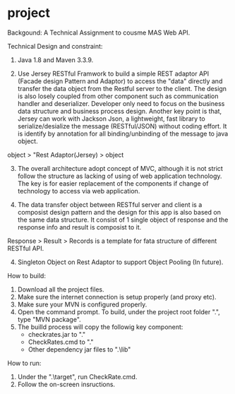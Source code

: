 # project

Backgound:
A Technical Assignment to cousme MAS Web API.

Technical Design and constraint:
1. Java 1.8 and Maven 3.3.9.

2. Use Jersey RESTful Framwork to build a simple REST adaptor API (Facade design Pattern and Adaptor) to access the "data" directly and transfer the data object from the Restful server to the client. The design is also losely coupled from other component such as communication handler and deserializer. Developer only need to focus on the business data structure and business process design. Another 
key point is that, Jersey can work with Jackson Json, a lightweight, fast library to serialize/desialize the message (RESTful/JSON) without coding effort. It is identify by annotation for all binding/unbinding of the message to java object.

object > "Rest Adaptor(Jersey) > object

3. The overall architecture adopt concept of MVC, although it is not strict follow the structure as lacking of using of web application technology. The key is for easier replacement of the components if change of technology to access via web application.

4. The data transfer object between RESTful server and client is a composist design pattern and the design for this app is also based on the same data structure. It consist of 1 single object of response and the response info and result is composist to it.

Response > Result > Records is a template for fata structure of different RESTful API.

4. Singleton Object on Rest Adaptor to support Object Pooling (In future).


How to build:
1. Download all the project files.
2. Make sure the internet connection is setup properly (and proxy etc).
3. Make sure your MVN is configured properly.
4. Open the command prompt. To build, under the project root folder ".", type "MVN package".
5. The builld process will copy the followig key component:
   - checkrates.jar to "."
   - CheckRates.cmd to "."
   - Other dependency jar files to ".\lib" 


How to run:
1. Under the ".\target", run CheckRate.cmd.
2. Follow the on-screen insructions.



